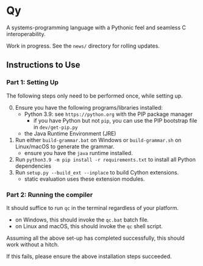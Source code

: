 # Qy

A systems-programming language with a Pythonic feel and seamless C interoperability.

Work in progress. See the `news/` directory for rolling updates.

## Instructions to Use

### Part 1: Setting Up

The following steps only need to be performed once, while setting up.

0.  Ensure you have the following programs/libraries installed:
    - Python 3.9: see `https://python.org` with the PIP package manager
        - if you have Python but not `pip`, you can use the PIP bootstrap file in `dev/get-pip.py`
    - the Java Runtime Environment (JRE)
1.  Run either `build-grammar.bat` on Windows or `build-grammar.sh` on Linux/macOS to generate the grammar.
    - ensure you have the `java` runtime installed.
2.  Run `python3.9 -m pip install -r requirements.txt` to install all Python dependencies
3.  Run `setup.py --build_ext --inplace` to build Cython extensions.
    - static evaluation uses these extension modules.
    
### Part 2: Running the compiler

It should suffice to run `qc` in the terminal regardless of your platform.
- on Windows, this should invoke the `qc.bat` batch file.
- on Linux and macOS, this should invoke the `qc` shell script.

Assuming all the above set-up has completed successfully, this should work without a hitch.

If this fails, please ensure the above installation steps succeeded.
